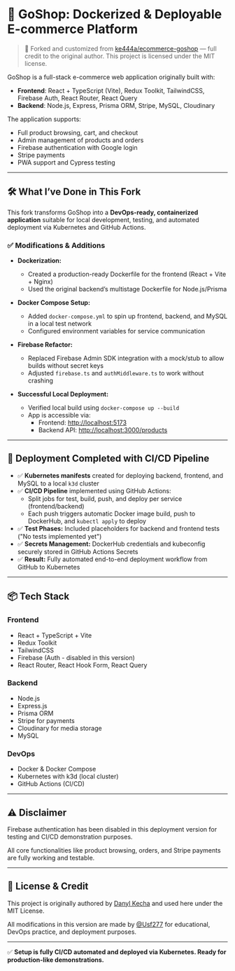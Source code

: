 # 🚀 GoShop: Dockerized & Deployable E-commerce Platform

> 🛒 Forked and customized from [ke444a/ecommerce-goshop](https://github.com/ke444a/ecommerce-goshop) — full credit to the original author. This project is licensed under the MIT license.

GoShop is a full-stack e-commerce web application originally built with:

- **Frontend**: React + TypeScript (Vite), Redux Toolkit, TailwindCSS, Firebase Auth, React Router, React Query  
- **Backend**: Node.js, Express, Prisma ORM, Stripe, MySQL, Cloudinary

The application supports:

- Full product browsing, cart, and checkout  
- Admin management of products and orders  
- Firebase authentication with Google login  
- Stripe payments  
- PWA support and Cypress testing

---

## 🛠️ What I’ve Done in This Fork

This fork transforms GoShop into a **DevOps-ready, containerized application** suitable for local development, testing, and automated deployment via Kubernetes and GitHub Actions.

### ✅ Modifications & Additions

- **Dockerization:**
  - Created a production-ready Dockerfile for the frontend (React + Vite + Nginx)
  - Used the original backend’s multistage Dockerfile for Node.js/Prisma

- **Docker Compose Setup:**
  - Added `docker-compose.yml` to spin up frontend, backend, and MySQL in a local test network
  - Configured environment variables for service communication

- **Firebase Refactor:**
  - Replaced Firebase Admin SDK integration with a mock/stub to allow builds without secret keys
  - Adjusted `firebase.ts` and `authMiddleware.ts` to work without crashing

- **Successful Local Deployment:**
  - Verified local build using `docker-compose up --build`
  - App is accessible via:
    - Frontend: [http://localhost:5173](http://localhost:5173)
    - Backend API: [http://localhost:3000/products](http://localhost:3000/products)

---

## 🚀 Deployment Completed with CI/CD Pipeline

- ✅ **Kubernetes manifests** created for deploying backend, frontend, and MySQL to a local `k3d` cluster  
- ✅ **CI/CD Pipeline** implemented using GitHub Actions:
  - Split jobs for test, build, push, and deploy per service (frontend/backend)
  - Each push triggers automatic Docker image build, push to DockerHub, and `kubectl apply` to deploy
- ✅ **Test Phases:** Included placeholders for backend and frontend tests ("No tests implemented yet")
- ✅ **Secrets Management:** DockerHub credentials and kubeconfig securely stored in GitHub Actions Secrets
- ✅ **Result:** Fully automated end-to-end deployment workflow from GitHub to Kubernetes

---

## 📦 Tech Stack

### Frontend
- React + TypeScript + Vite  
- Redux Toolkit  
- TailwindCSS  
- Firebase (Auth - disabled in this version)  
- React Router, React Hook Form, React Query  

### Backend
- Node.js  
- Express.js  
- Prisma ORM  
- Stripe for payments  
- Cloudinary for media storage  
- MySQL  

### DevOps
- Docker & Docker Compose  
- Kubernetes with k3d (local cluster)  
- GitHub Actions (CI/CD)

---

## ⚠️ Disclaimer

Firebase authentication has been disabled in this deployment version for testing and CI/CD demonstration purposes.

All core functionalities like product browsing, orders, and Stripe payments are fully working and testable.

---

## 📄 License & Credit

This project is originally authored by [Danyl Kecha](https://github.com/ke444a) and used here under the MIT License.

All modifications in this version are made by [@Usf277](https://github.com/Usf277) for educational, DevOps practice, and deployment purposes.

---

✅ **Setup is fully CI/CD automated and deployed via Kubernetes. Ready for production-like demonstrations.**
